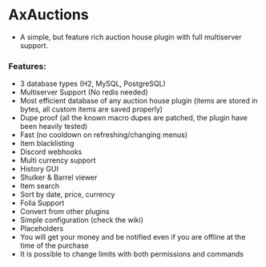 # AxAuctions

* A simple, but feature rich auction house plugin with full multiserver support.

### Features:
- 3 database types (H2, MySQL, PostgreSQL)
- Multiserver Support (No redis needed)
- Most efficient database of any auction house plugin (items are stored in bytes, all custom items are saved properly)
- Dupe proof (all the known macro dupes are patched, the plugin have been heavily tested)
- Fast (no cooldown on refreshing/changing menus)
- Item blacklisting
- Discord webhooks
- Multi currency support
- History GUI
- Shulker & Barrel viewer
- Item search
- Sort by date, price, currency
- Folia Support
- Convert from other plugins
- Simple configuration (check the wiki)
- Placeholders
- You will get your money and be notified even if you are offline at the time of the purchase
- It is possible to change limits with both permissions and commands